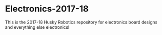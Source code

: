 # Electronics-2017-18

This is the 2017-18 Husky Robotics repository for electronics board designs and everything else electronics!
